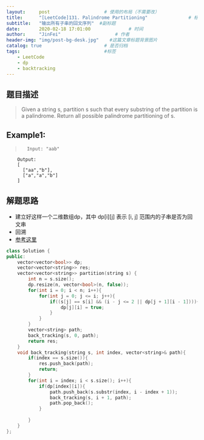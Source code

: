 ```yaml
---
layout:     post                    # 使用的布局（不需要改） 
title:      "[LeetCode]131. Palindrome Partitioning"               # 标题  
subtitle:   "输出所有子串的回文序列"  #副标题 
date:       2020-02-18 17:01:00              # 时间 
author:     "JinFei"                    # 作者 
header-img: "img/post-bg-desk.jpg"    #这篇文章标题背景图片 
catalog: true                       # 是否归档 
tags:                               #标签     
    - LeetCode
    - dp
    - backtracking
---
```


## 题目描述
> Given a string s, partition s such that every substring of the partition is a palindrome.
> Return all possible palindrome partitioning of s.


## Example1:
 
>       Input: "aab"
        Output:
        [
          ["aa","b"],
          ["a","a","b"]
        ]
## 解题思路

- 建立好这样一个二维数组dp，其中 dp[i][j] 表示 [i, j] 范围内的子串是否为回文串
- 回溯
- [参考这里](https://www.cnblogs.com/grandyang/p/4270008.html)

```C++
class Solution {
public:
    vector<vector<bool>> dp;
    vector<vector<string>> res;
    vector<vector<string>> partition(string s) {
        int n = s.size();
        dp.resize(n, vector<bool>(n, false));
        for(int i = 0; i < n; i++){
            for(int j = 0; j <= i; j++){
                if((s[j] == s[i] && (i - j <= 2 || dp[j + 1][i - 1]))){
                    dp[j][i] = true;
                }
            }
        }
        vector<string> path;
        back_tracking(s, 0, path);
        return res;
    }
    void back_tracking(string s, int index, vector<string>& path){
        if(index == s.size()){
            res.push_back(path);
            return;
        }
        for(int i = index; i < s.size(); i++){
            if(dp[index][i]){
                path.push_back(s.substr(index, i - index + 1));
                back_tracking(s, i + 1, path);
                path.pop_back();
            }
 
        }
    }
};
```
